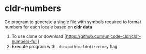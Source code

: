 # cldr-numbers

Go program to generate a single file with symbols required to format numbers for each locale based on **cldr data**

1. To use clone or download [https://github.com/unicode-cldr/cldr-numbers-full]
1. Execute program with `-dir=pathtocldrdirectory` flag
